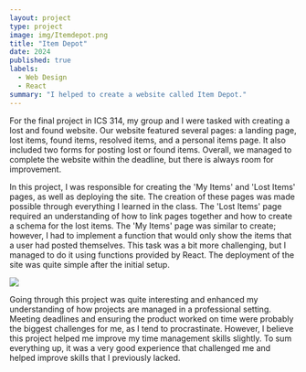 ```yaml
---
layout: project
type: project
image: img/Itemdepot.png
title: "Item Depot"
date: 2024
published: true
labels:
  - Web Design
  - React
summary: "I helped to create a website called Item Depot."
---
```




For the final project in ICS 314, my group and I were tasked with creating a lost and found website. Our website featured several pages: a landing page, lost items, found items, resolved items, and a personal items page. It also included two forms for posting lost or found items. Overall, we managed to complete the website within the deadline, but there is always room for improvement.

In this project, I was responsible for creating the 'My Items' and 'Lost Items' pages, as well as deploying the site. The creation of these pages was made possible through everything I learned in the class. The 'Lost Items' page required an understanding of how to link pages together and how to create a schema for the lost items. The 'My Items' page was similar to create; however, I had to implement a function that would only show the items that a user had posted themselves. This task was a bit more challenging, but I managed to do it using functions provided by React. The deployment of the site was quite simple after the initial setup.

<img class="img-fluid" src="../img/">

Going through this project was quite interesting and enhanced my understanding of how projects are managed in a professional setting. Meeting deadlines and ensuring the product worked on time were probably the biggest challenges for me, as I tend to procrastinate. However, I believe this project helped me improve my time management skills slightly. To sum everything up, it was a very good experience that challenged me and helped improve skills that I previously lacked.
 
